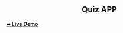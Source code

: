 

<h2 align="center">Quiz APP</h2>



  <a href="https://harshjaiswal1302.github.io/QuizApp/"><strong>➥ Live Demo</strong></a>

